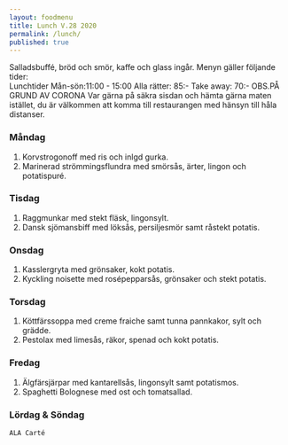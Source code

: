 ```yaml
---
layout: foodmenu
title: Lunch V.28 2020
permalink: /lunch/
published: true
---
```

Salladsbuffé, bröd och smör, kaffe och glass ingår.
Menyn gäller följande tider:  
Lunchtider  Mån-sön:11:00 - 15:00
Alla rätter: 85:- Take away: 70:-
OBS.PÅ GRUND AV CORONA Var gärna på säkra sisdan och hämta gärna maten istället, du är välkommen att komma till restaurangen med hänsyn till håla distanser.
                           

### Måndag
1. Korvstrogonoff med ris och inlgd gurka.
2. Marinerad strömmingsflundra med smörsås, ärter, lingon och potatispuré.

### Tisdag
1. Raggmunkar med stekt fläsk, lingonsylt.
2. Dansk sjömansbiff med löksås, persiljesmör samt råstekt potatis.

### Onsdag
1. Kasslergryta med grönsaker, kokt potatis.
2. Kyckling noisette med rosépepparsås, grönsaker och stekt potatis.

### Torsdag
1. Köttfärssoppa med creme fraiche samt tunna pannkakor, sylt och grädde. 
2. Pestolax med limesås, räkor, spenad och kokt potatis.

### Fredag
1. Älgfärsjärpar med kantarellsås, lingonsylt samt potatismos.
2. Spaghetti Bolognese med ost och tomatsallad.
   
### Lördag & Söndag
    ALA Carté

   
    
   
     
